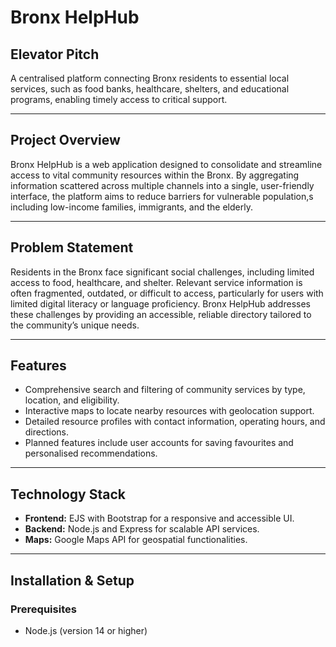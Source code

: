 # Bronx HelpHub

## Elevator Pitch
A centralised platform connecting Bronx residents to essential local services, such as food banks, healthcare, shelters, and educational programs, enabling timely access to critical support.

---

## Project Overview
Bronx HelpHub is a web application designed to consolidate and streamline access to vital community resources within the Bronx. By aggregating information scattered across multiple channels into a single, user-friendly interface, the platform aims to reduce barriers for vulnerable population,s including low-income families, immigrants, and the elderly.

---

## Problem Statement
Residents in the Bronx face significant social challenges, including limited access to food, healthcare, and shelter. Relevant service information is often fragmented, outdated, or difficult to access, particularly for users with limited digital literacy or language proficiency. Bronx HelpHub addresses these challenges by providing an accessible, reliable directory tailored to the community’s unique needs.

---

## Features
- Comprehensive search and filtering of community services by type, location, and eligibility.
- Interactive maps to locate nearby resources with geolocation support.
- Detailed resource profiles with contact information, operating hours, and directions.
- Planned features include user accounts for saving favourites and personalised recommendations.

---

## Technology Stack
- **Frontend:** EJS with Bootstrap for a responsive and accessible UI.
- **Backend:** Node.js and Express for scalable API services.
- **Maps:** Google Maps API for geospatial functionalities.

---

## Installation & Setup

### Prerequisites
- Node.js (version 14 or higher)
